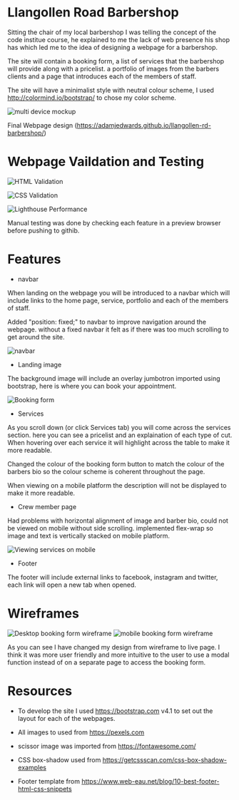 # Llangollen Road Barbershop
Sitting the chair of my local barbershop I was telling the concept of the code institue course, he explained to me the lack of web presence his shop has which led me to the idea of designing a webpage for a barbershop.

The site will contain a booking form, a list of services that the barbershop will provide along with a pricelist. a portfolio of images from the barbers clients and a page that introduces each of the members of staff. 

The site will have a minimalist style with neutral colour scheme, I used http://colormind.io/bootstrap/ to chose my color scheme. 

![multi device mockup](assets/readme-images/multi-device-mockup.png)

Final Webpage design (https://adamjedwards.github.io/llangollen-rd-barbershop/)

# Webpage Vaildation and Testing

![HTML Validation](assets/readme-images/htmlvalidator.png)

![CSS Validation](assets/readme-images/cssvalidator.png)

![Lighthouse Performance](images/lighthouse-performance.png)

Manual testing was done by checking each feature in a preview browser before pushing to githib. 

# Features

* navbar

When landing on the webpage you will be introduced to a navbar which will include links to the home page, service, portfolio and each of the members of staff. 

Added "position: fixed;" to navbar to improve navigation around the webpage. without a fixed navbar it felt as if there was too much scrolling to get around the site. 

![navbar](assets/readme-images/navbar.png)

* Landing image

The background image will include an overlay jumbotron imported using bootstrap, here is where you can book your appointment. 

![Booking form](assets/readme-images/bookingform.png)
* Services

As you scroll down (or click Services tab) you will come across the services section. here you can see a pricelist and an explaination of each type of cut. When hovering over each service it will highlight across the table to make it more readable. 

Changed the colour of the booking form button to match the colour of the barbers bio so the colour scheme is coherent throughout the page. 

When viewing on a mobile platform the description will not be displayed to make it more readable. 

* Crew member page

Had problems with horizontal alignment of image and barber bio, could not be viewed on mobile without side scrolling. implemented flex-wrap so image and text is vertically stacked on mobile platform. 

![Viewing services on mobile](assets/readme-images/mobile-services.png)

* Footer

The footer will include external links to facebook, instagram and twitter, each link will open a new tab when opened. 


# Wireframes

![Desktop booking form wireframe](assets/readme-images/desktop-bookingform.png) 
![mobile booking form wireframe](assets/readme-images/mobile-bookingform.png) 

As you can see I have changed my design from wireframe to live page. I think it was more user friendly and more intuitive to the user to use a modal function instead of on a separate page to access the booking form.

# Resources 

* To develop the site I used https://bootstrap.com v4.1 to set out the layout for each of the webpages.

* All images to used from https://pexels.com

* scissor image was imported from https://fontawesome.com/ 

* CSS box-shadow used from https://getcssscan.com/css-box-shadow-examples

* Footer template from https://www.web-eau.net/blog/10-best-footer-html-css-snippets 


